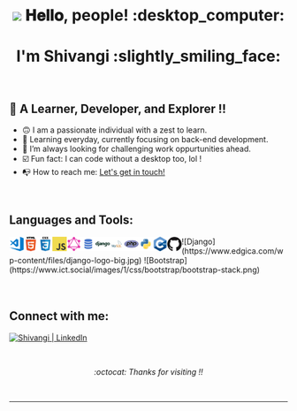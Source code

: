 <h1 align="center"><img src="https://media.giphy.com/media/ObNTw8Uzwy6KQ/giphy.gif" width="30px"> 𝐇𝐞𝐥𝐥𝐨, people! :desktop_computer:</h1>
<h1 align="center">I'm Shivangi :slightly_smiling_face:</h1>
<br>

##	:large_orange_diamond: A Learner, Developer, and Explorer !!

- :upside_down_face: I am a passionate individual with a zest to learn.
- :dart: Learning everyday, currently focusing on back-end development.
- :pushpin: I’m always looking for challenging work oppurtunities ahead.
- :ballot_box_with_check: Fun fact: I can code without a desktop too, lol !
- :mailbox_with_no_mail: How to reach me: <a href="mailto:itsshivangi12@gmail.com">Let's get in touch!</a>

<br>

## Languages and Tools:

<img align="left" alt="Visual Studio Code" width="26px" src="https://raw.githubusercontent.com/github/explore/80688e429a7d4ef2fca1e82350fe8e3517d3494d/topics/visual-studio-code/visual-studio-code.png" />
<img align="left" alt="HTML5" width="26px" src="https://raw.githubusercontent.com/github/explore/80688e429a7d4ef2fca1e82350fe8e3517d3494d/topics/html/html.png" />
<img align="left" alt="CSS3" width="26px" src="https://raw.githubusercontent.com/github/explore/80688e429a7d4ef2fca1e82350fe8e3517d3494d/topics/css/css.png" />
<img align="left" alt="JavaScript" width="26px" src="https://raw.githubusercontent.com/github/explore/80688e429a7d4ef2fca1e82350fe8e3517d3494d/topics/javascript/javascript.png" />
<img align="left" alt="GraphQL" width="26px" src="https://raw.githubusercontent.com/github/explore/80688e429a7d4ef2fca1e82350fe8e3517d3494d/topics/graphql/graphql.png" />
<img align="left" alt="SQL" width="26px" src="https://raw.githubusercontent.com/github/explore/80688e429a7d4ef2fca1e82350fe8e3517d3494d/topics/sql/sql.png" />
<img align="left" alt="Django" width="26px" src="https://raw.githubusercontent.com/github/explore/80688e429a7d4ef2fca1e82350fe8e3517d3494d/topics/django/django.png" />
<img align="left" alt="MySQL" width="26px" src="https://raw.githubusercontent.com/github/explore/80688e429a7d4ef2fca1e82350fe8e3517d3494d/topics/mysql/mysql.png" />
<img align="left" alt="PHP" width="26px" src="https://raw.githubusercontent.com/github/explore/80688e429a7d4ef2fca1e82350fe8e3517d3494d/topics/php/php.png" />
<img align="left" alt="Python" width="26px" src="https://raw.githubusercontent.com/github/explore/80688e429a7d4ef2fca1e82350fe8e3517d3494d/topics/python/python.png" />
<img align="left" alt="CPP" width="26px" src="https://raw.githubusercontent.com/github/explore/80688e429a7d4ef2fca1e82350fe8e3517d3494d/topics/cpp/cpp.png" />
<img align="left" alt="GitHub" width="26px" src="https://raw.githubusercontent.com/github/explore/78df643247d429f6cc873026c0622819ad797942/topics/github/github.png" />
![Django](https://www.edgica.com/wp-content/files/django-logo-big.jpg)
![Bootstrap](https://www.ict.social/images/1/css/bootstrap/bootstrap-stack.png)
<br>
<br>
<br>

## Connect with me: 
[<img alt="Shivangi | LinkedIn" height="30px" src="https://image.flaticon.com/icons/png/512/145/145807.png"/>](https://www.linkedin.com/in/shivangi22agarwal)

<br>

<p align="center"><em>
:octocat: Thanks for visiting !!
</em></p>

<br>
<hr>
